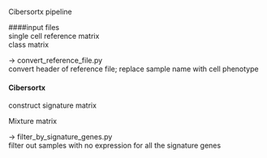 Cibersortx pipeline

####input files   
single cell reference matrix  
class matrix  
  
-> convert_reference_file.py  
	convert header of reference file; replace sample name with cell phenotype  

#### Cibersortx  
construct signature matrix  

Mixture matrix  
  
-> filter_by_signature_genes.py  
	filter out samples with no expression for all the signature genes


